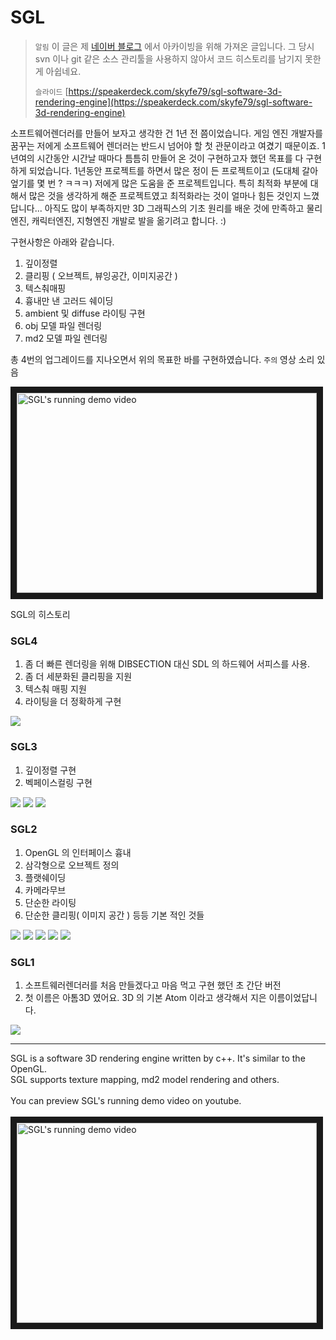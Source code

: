 # SGL

> `알림` 이 글은 제 [네이버 블로그](http://blog.naver.com/softdna) 에서 아카이빙을 위해 가져온 글입니다. 그 당시 svn 이나 git 같은 소스 관리툴을 사용하지 않아서 코드 히스토리를 남기지 못한게 아쉽네요.
> 
> `슬라이드` [https://speakerdeck.com/skyfe79/sgl-software-3d-rendering-engine](https://speakerdeck.com/skyfe79/sgl-software-3d-rendering-engine)

소프트웨어렌더러를 만들어 보자고 생각한 건 1년 전 쯤이었습니다. 게임 엔진 개발자를 꿈꾸는 저에게 소프트웨어 렌더러는 반드시 넘어야 할 첫 관문이라고 여겼기 때문이죠. 1년여의 시간동안 시간날 때마다 틈틈히 만들어 온 것이 구현하고자 했던 목표를 다 구현하게 되었습니다. 1년동안 프로젝트를 하면서 많은 정이 든 프로젝트이고 (도대체 갈아 엎기를 몇 번 ? ㅋㅋㅋ) 저에게 많은 도움을 준 프로젝트입니다. 특히 최적화 부분에 대해서 많은 것을 생각하게 해준 프로젝트였고 최적화라는 것이 얼마나 힘든 것인지 느꼈답니다... 아직도 많이 부족하지만 3D 그래픽스의 기초 원리를 배운 것에 만족하고 물리엔진, 캐릭터엔진, 지형엔진 개발로 발을 옮기려고 합니다. :)

구현사항은 아래와 같습니다.

 1. 깊이정렬
 2. 클리핑 ( 오브젝트, 뷰잉공간, 이미지공간 )
 3. 텍스춰매핑
 4. 흉내만 낸 고러드 쉐이딩
 5. ambient 및 diffuse 라이팅 구현
 6. obj 모델 파일 렌더링
 7. md2 모델 파일 렌더링
 
총 4번의 업그레이드를 지나오면서 위의 목표한 바를 구현하였습니다. `주의` 영상 소리 있음 
 
<a href="http://www.youtube.com/watch?feature=player_embedded&v=wUCMvPbU6Ag
" target="_blank"><img src="http://img.youtube.com/vi/wUCMvPbU6Ag/0.jpg" 
alt="SGL's running demo video" width="480" height="320" border="10" /></a>

SGL의 히스토리
 
### SGL4

 1. 좀 더 빠른 렌더링을 위해 DIBSECTION 대신 SDL 의 하드웨어 서피스를 사용.
 2. 좀 더 세분화된 클리핑을 지원
 3. 텍스춰 매핑 지원
 4. 라이팅을 더 정확하게 구현

![](assets/images/sgl/sgl4_01_softdna.png)

### SGL3

 1. 깊이정렬 구현
 2. 벡페이스컬링 구현

![](assets/images/sgl/sgl3_01_softdna.png)
![](assets/images/sgl/sgl3_02_softdna.png)
![](assets/images/sgl/sgl3_03_softdna.png)

### SGL2
 
 1. OpenGL 의 인터페이스 흉내
 2. 삼각형으로 오브젝트 정의
 3. 플랫쉐이딩
 4. 카메라무브
 5. 단순한 라이팅
 6. 단순한 클리핑( 이미지 공간 ) 등등 기본 적인 것들

![](assets/images/sgl/sgl2_01_softdna.png)
![](assets/images/sgl/sgl2_02_softdna.png)
![](assets/images/sgl/sgl2_03_softdna.png)
![](assets/images/sgl/sgl2_04_softdna.png)
![](assets/images/sgl/sgl2_05_softdna.png)
 
### SGL1

 1. 소프트웨러렌더러를 처음 만들겠다고 마음 먹고 구현 했던 초 간단 버전
 2. 첫 이름은 아톰3D 였어요. 3D 의 기본 Atom 이라고 생각해서 지은 이름이었답니다. 

![](assets/images/sgl/sgl1_softdna.png) 

---

SGL is a software 3D rendering engine written by c++. It's similar to the OpenGL.<br />
SGL supports texture mapping, md2 model rendering and others.<br/>
<br/>
You can preview SGL's running demo video on youtube.
<br/><br/>
<a href="http://www.youtube.com/watch?feature=player_embedded&v=wUCMvPbU6Ag
" target="_blank"><img src="http://img.youtube.com/vi/wUCMvPbU6Ag/0.jpg" 
alt="SGL's running demo video" width="480" height="320" border="10" /></a>